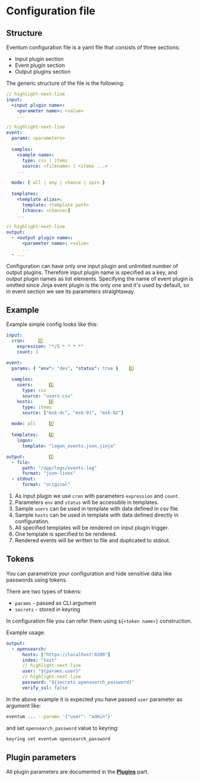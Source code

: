 # Configuration file

## Structure

Eventum configuration file is a yaml file that consists of three sections:
- Input plugin section
- Event plugin section 
- Output plugins section

The generic structure of the file is the following:
```yaml
// highlight-next-line
input:
  <input plugin name>:
    <parameter name>: <value>
    ...

// highlight-next-line
event:
  params: <parameters>
  
  samples:
    <sample name>:
      type: csv | items
      source: <filename> | <items ...> 
    ...
  
  mode: { all | any | chance | spin }
  
  templates:
    <template alias>:
      template: <template path>
      [chance: <chance>]
    ...

// highlight-next-line
output:
  - <output plugin name>:
      <parameter name>: <value>
      ...
  - ...
```

Configuration can have only one input plugin and unlimited number of output plugins. Therefore input plugin name is specified as a key, and output plugin names as list elements. Specifying the name of event plugin is omitted since Jinja event plugin is the only one and it's used by default, so in event section we see its parameters straightaway.

## Example
Example simple config looks like this:

```yaml
input:
  cron:     1️⃣
    expression: "*/5 * * * *"
    count: 1

event:
  params: { "env": "dev", "status": true }    2️⃣
  
  samples:
    users:      3️⃣
      type: csv
      source: "users.csv"
    hosts:      4️⃣
      type: items
      source: ["msk-dc", "msk-01", "msk-02"]
  
  mode: all     5️⃣
  
  templates:    6️⃣
    logon:
      template: "logon_events.json.jinja"

output:         7️⃣
  - file:
      path: "/app/logs/events.log"
      format: "json-lines"
  - stdout:
      format: "original"
```

1. As input plugin we use `cron` with parameters `expression` and `count`.
2. Parameters `env` and `status` will be accessible in templates.
3. Sample `users` can be used in template with data defined in csv file.
4. Sample `hosts` can be used in template with data defined directly in configuration.
5. All specified templates will be rendered on input plugin trigger.
6. One template is specified to be rendered.
7. Rendered events will be written to file and duplicated to stdout.

## Tokens

You can parametrize your configuration and hide sensitive data like passwords using tokens.

There are two types of tokens:
- `params` - passed as CLI argument
- `secrets` - stored in keyring

In configuration file you can refer them using `${<token name>}` construction.

Example usage:
```yaml
output:
  - opensearch:
      hosts: ["https://localhost:9200"]
      index: "test"
      // highlight-next-line
      user: "${params.user}"
      // highlight-next-line
      password: "${secrets.opensearch_password}"
      verify_ssl: false
```

In the above example it is expected you have passed `user` parameter as argument like:

```bash
eventum ... --params '{"user": "admin"}'
```

and set `opensearch_password` value to keyring:
```bash
keyring set eventum opensearch_password
```

## Plugin parameters

All plugin parameters are documented in the **[Plugins](../../plugins/index.md)** part.  